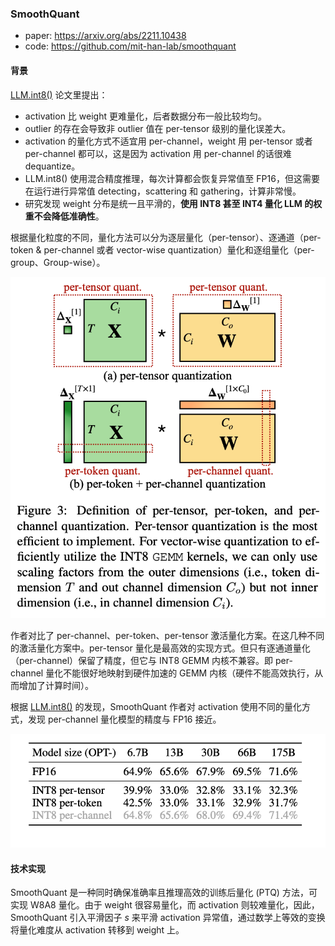 ### SmoothQuant

- paper: https://arxiv.org/abs/2211.10438
- code: https://github.com/mit-han-lab/smoothquant

#### 背景

[LLM.int8()](https://arxiv.org/pdf/2208.07339) 论文里提出：

- activation 比 weight 更难量化，后者数据分布一般比较均匀。
- outlier 的存在会导致非 outlier 值在 per-tensor 级别的量化误差大。
- activation 的量化方式不适宜用 per-channel，weight 用 per-tensor 或者 per-channel 都可以，这是因为 activation 用 per-channel 的话很难 dequantize。
- LLM.int8() 使用混合精度推理，每次计算都会恢复异常值至 FP16，但这需要在运行进行异常值 detecting，scattering 和 gathering，计算非常慢。
- 研究发现 weight 分布是统一且平滑的，**使用 INT8 甚至 INT4 量化 LLM 的权重不会降低准确性**。

根据量化粒度的不同，量化方法可以分为逐层量化（per-tensor）、逐通道（per-token & per-channel 或者 vector-wise quantization）量化和逐组量化（per-group、Group-wise）。

![smooth_quant_figure3](../assets/smooth_quant_figure3.png)

作者对比了 per-channel、per-token、per-tensor 激活量化方案。在这几种不同的激活量化方案中。per-tensor 量化是最高效的实现方式。但只有逐通道量化（per-channel）保留了精度，但它与 INT8 GEMM 内核不兼容。即 per-channel 量化不能很好地映射到硬件加速的 GEMM 内核（硬件不能高效执行，从而增加了计算时间）。

根据 [LLM.int8()](https://arxiv.org/pdf/2208.07339)  的发现，SmoothQuant 作者对 activation 使用不同的量化方式，发现 per-channel 量化模型的精度与 FP16 接近。

![smooth_quant_diff](../assets/smooth_quant_diff.png)

#### 技术实现

SmoothQuant 是一种同时确保准确率且推理高效的训练后量化 (PTQ) 方法，可实现 W8A8 量化。由于 weight 很容易量化，而 activation 则较难量化，因此，SmoothQuant 引入平滑因子 $s$ 来平滑 activation 异常值，通过数学上等效的变换将量化难度从 activation 转移到 weight 上。

